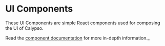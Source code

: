 UI Components
====

These UI Components are simple React components used for composing the UI of Calypso.

Read the [component documentation](../../docs/components.md) for more in-depth information._
